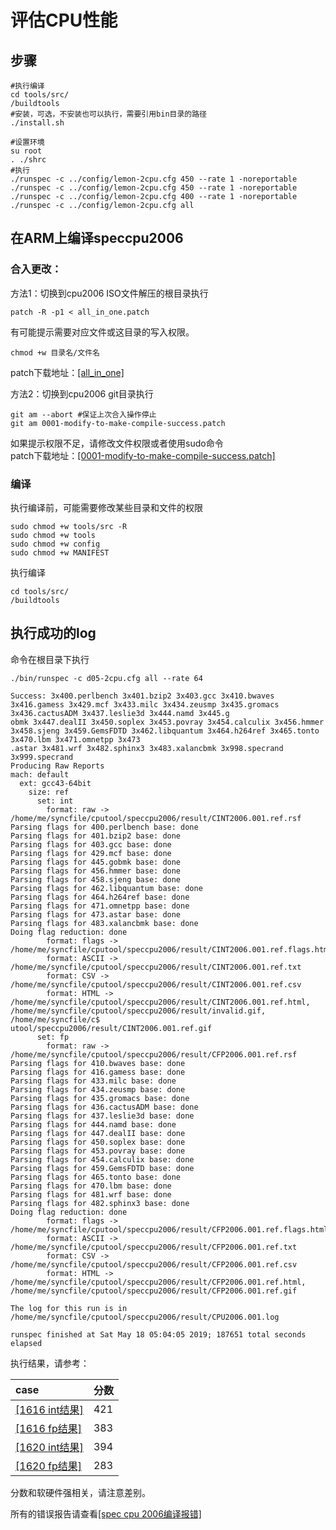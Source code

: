 评估CPU性能
==========

## 步骤

```shell
#执行编译
cd tools/src/
/buildtools
#安装，可选，不安装也可以执行，需要引用bin目录的路径
./install.sh

#设置环境
su root
. ./shrc
#执行
./runspec -c ../config/lemon-2cpu.cfg 450 --rate 1 -noreportable 
./runspec -c ../config/lemon-2cpu.cfg 450 --rate 1 -noreportable 
./runspec -c ../config/lemon-2cpu.cfg 400 --rate 1 -noreportable
./runspec -c ../config/lemon-2cpu.cfg all 
```

## 在ARM上编译speccpu2006

### 合入更改：

方法1：切换到cpu2006 ISO文件解压的根目录执行
```
patch -R -p1 < all_in_one.patch
```

有可能提示需要对应文件或这目录的写入权限。
```
chmod +w 目录名/文件名
```
patch下载地址：[[all_in_one]](resources/all_in_one.patch)


方法2：切换到cpu2006 git目录执行
```
git am --abort #保证上次合入操作停止
git am 0001-modify-to-make-compile-success.patch
```
如果提示权限不足，请修改文件权限或者使用sudo命令  
patch下载地址：[[0001-modify-to-make-compile-success.patch]](resouces/0001-modify-to-make-compile-success.patch)

### 编译
执行编译前，可能需要修改某些目录和文件的权限
```
sudo chmod +w tools/src -R
sudo chmod +w tools
sudo chmod +w config
sudo chmod +w MANIFEST
```
执行编译
```
cd tools/src/
/buildtools
```

## 执行成功的log
命令在根目录下执行
```shell
./bin/runspec -c d05-2cpu.cfg all --rate 64
```
```log
Success: 3x400.perlbench 3x401.bzip2 3x403.gcc 3x410.bwaves 3x416.gamess 3x429.mcf 3x433.milc 3x434.zeusmp 3x435.gromacs 3x436.cactusADM 3x437.leslie3d 3x444.namd 3x445.g
obmk 3x447.dealII 3x450.soplex 3x453.povray 3x454.calculix 3x456.hmmer 3x458.sjeng 3x459.GemsFDTD 3x462.libquantum 3x464.h264ref 3x465.tonto 3x470.lbm 3x471.omnetpp 3x473
.astar 3x481.wrf 3x482.sphinx3 3x483.xalancbmk 3x998.specrand 3x999.specrand
Producing Raw Reports
mach: default
  ext: gcc43-64bit
    size: ref
      set: int
        format: raw -> /home/me/syncfile/cputool/speccpu2006/result/CINT2006.001.ref.rsf
Parsing flags for 400.perlbench base: done
Parsing flags for 401.bzip2 base: done
Parsing flags for 403.gcc base: done
Parsing flags for 429.mcf base: done
Parsing flags for 445.gobmk base: done
Parsing flags for 456.hmmer base: done
Parsing flags for 458.sjeng base: done
Parsing flags for 462.libquantum base: done
Parsing flags for 464.h264ref base: done
Parsing flags for 471.omnetpp base: done
Parsing flags for 473.astar base: done
Parsing flags for 483.xalancbmk base: done
Doing flag reduction: done
        format: flags -> /home/me/syncfile/cputool/speccpu2006/result/CINT2006.001.ref.flags.html
        format: ASCII -> /home/me/syncfile/cputool/speccpu2006/result/CINT2006.001.ref.txt
        format: CSV -> /home/me/syncfile/cputool/speccpu2006/result/CINT2006.001.ref.csv
        format: HTML -> /home/me/syncfile/cputool/speccpu2006/result/CINT2006.001.ref.html, /home/me/syncfile/cputool/speccpu2006/result/invalid.gif, /home/me/syncfile/c$
utool/speccpu2006/result/CINT2006.001.ref.gif
      set: fp
        format: raw -> /home/me/syncfile/cputool/speccpu2006/result/CFP2006.001.ref.rsf
Parsing flags for 410.bwaves base: done
Parsing flags for 416.gamess base: done
Parsing flags for 433.milc base: done
Parsing flags for 434.zeusmp base: done
Parsing flags for 435.gromacs base: done
Parsing flags for 436.cactusADM base: done
Parsing flags for 437.leslie3d base: done
Parsing flags for 444.namd base: done
Parsing flags for 447.dealII base: done
Parsing flags for 450.soplex base: done
Parsing flags for 453.povray base: done
Parsing flags for 454.calculix base: done
Parsing flags for 459.GemsFDTD base: done
Parsing flags for 465.tonto base: done
Parsing flags for 470.lbm base: done
Parsing flags for 481.wrf base: done
Parsing flags for 482.sphinx3 base: done
Doing flag reduction: done
        format: flags -> /home/me/syncfile/cputool/speccpu2006/result/CFP2006.001.ref.flags.html
        format: ASCII -> /home/me/syncfile/cputool/speccpu2006/result/CFP2006.001.ref.txt
        format: CSV -> /home/me/syncfile/cputool/speccpu2006/result/CFP2006.001.ref.csv
        format: HTML -> /home/me/syncfile/cputool/speccpu2006/result/CFP2006.001.ref.html, /home/me/syncfile/cputool/speccpu2006/result/CFP2006.001.ref.gif

The log for this run is in /home/me/syncfile/cputool/speccpu2006/result/CPU2006.001.log

runspec finished at Sat May 18 05:04:05 2019; 187651 total seconds elapsed

```

执行结果，请参考：
  
|case			|分数			|
|:--------------|:--------------|
|[[1616 int结果]](resources/1616_speccpu2006_full_run_result/CINT2006.001.ref.html)	|421	|
|[[1616 fp结果]](resources/1616_speccpu2006_full_run_result/CFP2006.001.ref.html)	|383	|
|[[1620 int结果]](resouces/1620_speccpu2006_full_run_result/CINT2006.002.ref.html)	|394	|
|[[1620 fp结果]](resources/1620_speccpu2006_full_run_result/CFP2006.002.ref.html)	|283	|

分数和软硬件强相关，请注意差别。  

所有的错误报告请查看[[spec cpu 2006编译报错]](resources/spec_cpu_compile_error.md)
